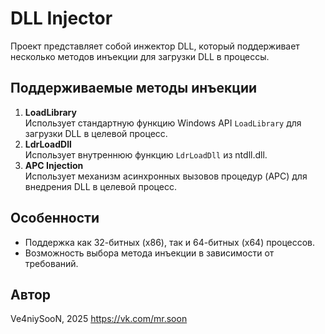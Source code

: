 # DLL Injector

Проект представляет собой инжектор DLL, который поддерживает несколько методов инъекции для загрузки DLL в процессы. 

## Поддерживаемые методы инъекции

1. **LoadLibrary**  
   Использует стандартную функцию Windows API `LoadLibrary` для загрузки DLL в целевой процесс. 
2. **LdrLoadDll**  
   Использует внутреннюю функцию `LdrLoadDll` из ntdll.dll. 
3. **APC Injection**  
   Использует механизм асинхронных вызовов процедур (APC) для внедрения DLL в целевой процесс.

## Особенности

- Поддержка как 32-битных (x86), так и 64-битных (x64) процессов.
- Возможность выбора метода инъекции в зависимости от требований.

## Автор
Ve4niySooN, 2025 https://vk.com/mr.soon
